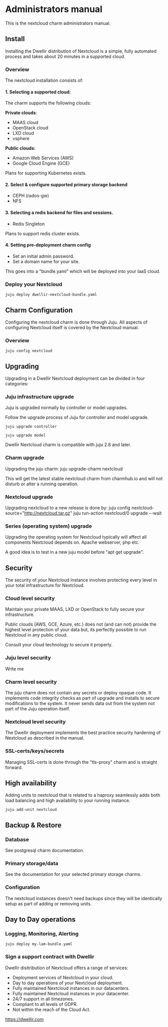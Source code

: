 # Administrators manual
This is the nextcloud charm administrators manual.

## Install
Installing the Dwellir distribution of Nextcloud 
is a simple, fully automated process and takes about 20 minutes 
in a supported cloud.

### Overview
The nextcloud installation consists of:

#### 1. Selecting a supported cloud:
The charm supports the following clouds:

**Private clouds**:

  * MAAS cloud
  * OpenStack cloud
  * LXD cloud
  * vsphere

**Public clouds:**

* Amazon Web Services (AWS) 
* Google Cloud Engine (GCE)

Plans for supporting Kubernetes exists.

#### 2. Select & configure supported primary storage backend
  * CEPH (rados-gw)
  * NFS
    
#### 3. Selecting a redis backend for files and sessions.
  * Redis Singleton 

Plans to support redis cluster exists.

#### 4. Setting pre-deployment charm config
* Set an initial admin password.
* Set a domain name for your site.

This goes into a "bundle.yaml" which will be deployed into your IaaS cloud.

### Deploy your Nextcloud

    juju deploy dwellir-nextcloud-bundle.yaml

## Charm Configuration 
Configuring the nextcloud charm is done through Juju. 
All aspects of configuring Nextcloud itself is covered 
by the Nextcloud manual.

### Overview

    juju config nextcloud

## Upgrading
Upgrading in a Dwellir Nextcloud deployment can be divided in four categories:  

### Juju infrastructure upgrade
Juju is upgraded normally by controller or model upgrades.

Follow the upgrade process of Juju for controller and model upgrade.

    juju upgrade controller

    juju upgrade model

Dwellir Nextcloud charm is compatible with juju 2.8 and later.

### Charm upgrade
Upgrading the juju charm:
    juju upgrade-charm nextcloud

This will get the latest stable nextcloud charm from charmhub.io and will 
not disturb or alter a running operation. 

### Nextcloud upgrade
Upgrading nextcloud to a new release is done by:
    juju config nextcloud-source="http://nextcloud.tar.gz"
    juju run-action nextcloud/0 upgrade --wait

### Series (operating system) upgrade
Upgrading the operating system for Nextcloud typically will affect
all components Nextcloud depends on. Apache webserver, php etc.

A good idea is to test in a new juju model before "apt get upgrade".

## Security
The security of your Nextcloud instance involves protecting 
every level in your total infrastructure for Nextcloud. 

### Cloud level security
Maintain your private MAAS, LXD or OpenStack to fully secure your infrastructure.

Public clouds (AWS, GCE, Azure, etc.) does not (and can not) provide 
the highest level protection of your data but, its perfectly possible 
to run Nextcloud in any public cloud.

Consult your cloud technology to secure it properly.

### Juju level security
Write me

### Charm level security
The juju charm does not contain any secrets or deploy opaque code.
It implements code integrity checks as part of upgrade and installs to
secure modifications to the system. It never sends data out from the system
not part of the Juju operation itself.

### Nextcloud level security
The Dwellir deployment implements the best practice security hardening of 
Nextcloud as described in the manual.

### SSL-certs/keys/secrets
Managing SSL-certs is done through the "tls-proxy" charm and is straight forward.

## High availability
Adding units to nextcloud that is related to a haproxy seamlessly adds 
both load balancing and high availability to your running instance.

    juju add-unit nextcloud

## Backup & Restore

### Database
See postgresql charm documentation.

### Primary storage/data
See the documentation for your selected primary storage charms.

### Configuration
The nextcloud instances doesn't need backups since they will be 
identically setup as part of adding or removing units.

## Day to Day operations
### Logging, Monitoring, Alerting
    juju deploy my-lam-bundle.yaml

### Sign a support contract with Dwellir
Dwellir disitribution of Nextcloud offers a range of services:

* Deployment services of Nextcloud in your cloud.
* Day to day operations of your Nextcloud deployment.
* Fully maintained Nextcloud instances in our datacenters.
* Fully maintained Nextcloud instances in your datacenter.
* 24/7 support in all timezones.
* Compliant to all levels of GDPR.
* Not within the reach of the Cloud Act.

https://dwellir.com
